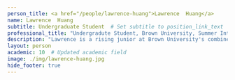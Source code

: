 ```yaml
---
person_title: <a href="/people/lawrence-huang">Lawrence  Huang</a>
name: Lawrence  Huang
subtitle: Undergraduate Student  # Set subtitle to position_link_text
professional_title: "Undergradute Student, Brown University, Summer Intern (2019)"
description: "Lawrence is a rising junior at Brown University's combined BS/MD program. He is currently studying computer science and is interested in applying his technical knowledge to the medical field. He has conducted research in the past on microfluidics, robotics, and augmented reality for medical communication/procedures. Lawrence enjoys reading, basketball, and cycling."
layout: person
academic: 10  # Updated academic field
image: ./img/lawrence-huang.jpg
hide_footer: true
---
```


